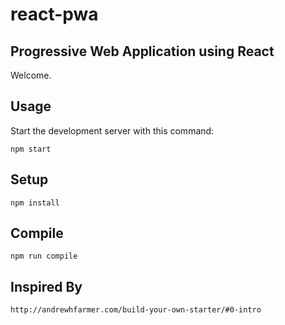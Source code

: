 # react-pwa
Progressive Web Application using React
---

Welcome.


Usage
---

Start the development server with this command:

```
npm start
```

Setup
---

```
npm install
```

Compile
---

```
npm run compile
```

Inspired By
---
```
http://andrewhfarmer.com/build-your-own-starter/#0-intro
```
